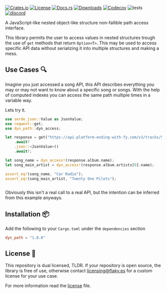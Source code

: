 
[![Crates.io](https://badges.ws/crates/v/dyn_path)](https://crates.io/crates/dyn_path)
[![License](https://badges.ws/crates/l/dyn_path)](./LICENSE)
[![Docs.rs](https://badges.ws/crates/docs/dyn_path)](https://docs.rs/dyn_path)
[![Downloads](https://badges.ws/crates/dt/dyn_path)](https://crates.io/crates/dyn_path)
[![Codecov](https://img.shields.io/codecov/c/github/FlakySL/dyn_path)](https://app.codecov.io/gh/FlakySL/dyn_path)
![tests](https://github.com/FlakySL/dyn_path/actions/workflows/overall-coverage.yml/badge.svg)
[![discord](https://badges.ws/discord/online/1344769456731197450)](https://discord.gg/AJWFyps23a)

A JavaScript-like nested object-like structure non-fallible path access interface.

This library permits the user to access values in nested structures trough the use
of `get` methods that return `Option<T>`. This may be used to access specific API data
without serializing it into multiple structures and making a mess.

## Use Cases 🔍

Imagine you just accessed a song API, this API describes everything you may or may not
want to know about a specific song or songs. With the help of computed indexes you can
access the same path multiple times in a variable way.

Lets try it.

```rust
use serde_json::Value as JsonValue;
use reqwest::get;
use dyn_path::dyn_access;

let response = get("https://api.platform-ending-with-fy.com/v1/tracks/5cbpoIu3YjoOwbBDGUEp3P")
	.await?
	.json::<JsonValue>()
	.await?;

let song_name = dyn_access!(response.album.name);
let song_main_artist = dyn_access!(response.album.artists[0].name);

assert_eq!(song_name, "Car Radio");
assert_eq!(song_main_artist, "Twenty One Pilots");
```
```
```

Obviously this isn't a real call to a real API, but the intention can be inferred from
this example anyways.

## Installation 📦

Add the following to your `Cargo.toml` under the `dependencies` section

```toml
dyn_path = "1.0.0"
```

## License 📜

This repository is dual licensed, TLDR. If your repository is open source, the library
is free of use, otherwise contact [licensing@flaky.es](mailto:licensing@flaky.es) for a custom license for your
use case.

For more information read the [license](./LICENSE) file.
